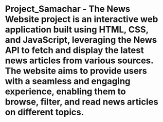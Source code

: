 # Project_Samachar - The News Website project is an interactive web application built using HTML, CSS, and JavaScript, leveraging the News API to fetch and display the latest news articles from various sources. The website aims to provide users with a seamless and engaging experience, enabling them to browse, filter, and read news articles on different topics.
